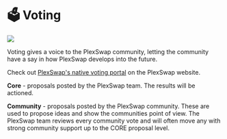 # 🗳   Voting

![](../../.gitbook/assets/voting-header.png)

Voting gives a voice to the PlexSwap community, letting the community have a say in how PlexSwap develops into the future.

Check out [PlexSwap's native voting portal](https://voting.plexswap.finance/?\_gl=1\*pc8o0h\*\_ga\*MTUzNDEzNDQxMy4xNjAwNzkzNDM4\*\_ga\_334KNG3DMQ\*MTYwNDMwMTk4Ni42MC4xLjE2MDQzMDM3MDIuMA..#/) on the PlexSwap website.

**Core** - proposals posted by the PlexSwap team. The results will be actioned.

**Community** - proposals posted by the PlexSwap community. These are used to propose ideas and show the communities point of view. The PlexSwap team reviews every community vote and will often move any with strong community support up to the CORE proposal level.
